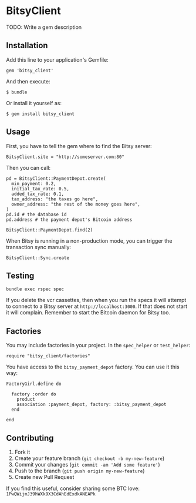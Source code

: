 # BitsyClient

TODO: Write a gem description

## Installation

Add this line to your application's Gemfile:

    gem 'bitsy_client'

And then execute:

    $ bundle

Or install it yourself as:

    $ gem install bitsy_client

## Usage

First, you have to tell the gem where to find the Bitsy server:

    BitsyClient.site = "http://someserver.com:80"

Then you can call:

    pd = BitsyClient::PaymentDepot.create(
      min_payment: 0.2,
      initial_tax_rate: 0.5,
      added_tax_rate: 0.1,
      tax_address: "the taxes go here",
      owner_address: "the rest of the money goes here",
    )
    pd.id # the database id
    pd.address # the payment depot's Bitcoin address

    BitsyClient::PaymentDepot.find(2)

When Bitsy is running in a non-production mode, you can trigger the transaction sync manually:

    BitsyClient::Sync.create

## Testing

    bundle exec rspec spec

If you delete the vcr cassettes, then when you run the specs it will attempt to connect to a Bitsy server at `http://localhost:3000`. If that does not start it will complain. Remember to start the Bitcoin daemon for Bitsy too.

## Factories

You may include factories in your project. In the `spec_helper` or `test_helper`:

    require "bitsy_client/factories"

You have access to the `bitsy_payment_depot` factory. You can use it this way:

```
FactoryGirl.define do

  factory :order do
    product
    association :payment_depot, factory: :bitsy_payment_depot
  end

end
```

## Contributing

1. Fork it
2. Create your feature branch (`git checkout -b my-new-feature`)
3. Commit your changes (`git commit -am 'Add some feature'`)
4. Push to the branch (`git push origin my-new-feature`)
5. Create new Pull Request

If you find this useful, consider sharing some BTC love: `1PwQWijmJ39hWXk9X3CdAhEdExdkANEAPk`
